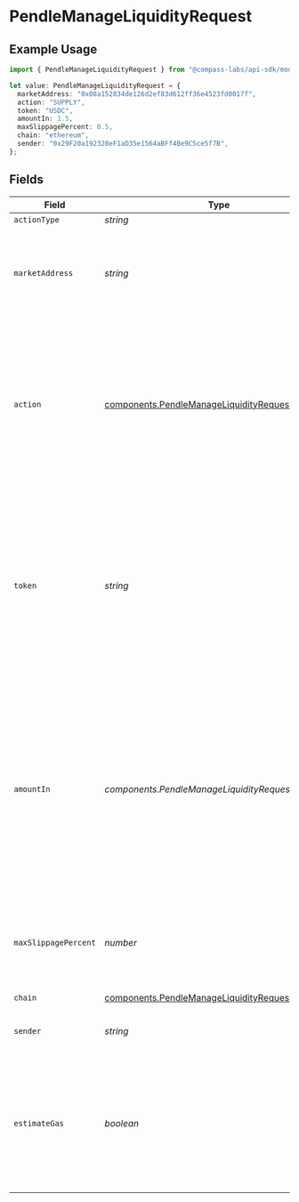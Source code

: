 # PendleManageLiquidityRequest

## Example Usage

```typescript
import { PendleManageLiquidityRequest } from "@compass-labs/api-sdk/models/components";

let value: PendleManageLiquidityRequest = {
  marketAddress: "0x08a152834de126d2ef83d612ff36e4523fd0017f",
  action: "SUPPLY",
  token: "USDC",
  amountIn: 1.5,
  maxSlippagePercent: 0.5,
  chain: "ethereum",
  sender: "0x29F20a192328eF1aD35e1564aBFf4Be9C5ce5f7B",
};
```

## Fields

| Field                                                                                                                                                                                                                        | Type                                                                                                                                                                                                                         | Required                                                                                                                                                                                                                     | Description                                                                                                                                                                                                                  | Example                                                                                                                                                                                                                      |
| ---------------------------------------------------------------------------------------------------------------------------------------------------------------------------------------------------------------------------- | ---------------------------------------------------------------------------------------------------------------------------------------------------------------------------------------------------------------------------- | ---------------------------------------------------------------------------------------------------------------------------------------------------------------------------------------------------------------------------- | ---------------------------------------------------------------------------------------------------------------------------------------------------------------------------------------------------------------------------- | ---------------------------------------------------------------------------------------------------------------------------------------------------------------------------------------------------------------------------- |
| `actionType`                                                                                                                                                                                                                 | *string*                                                                                                                                                                                                                     | :heavy_minus_sign:                                                                                                                                                                                                           | N/A                                                                                                                                                                                                                          |                                                                                                                                                                                                                              |
| `marketAddress`                                                                                                                                                                                                              | *string*                                                                                                                                                                                                                     | :heavy_check_mark:                                                                                                                                                                                                           | The address identifying which Pendle Market you would like to add liquidity to.                                                                                                                                              | 0x08a152834de126d2ef83d612ff36e4523fd0017f                                                                                                                                                                                   |
| `action`                                                                                                                                                                                                                     | [components.PendleManageLiquidityRequestAction](../../models/components/pendlemanageliquidityrequestaction.md)                                                                                                               | :heavy_check_mark:                                                                                                                                                                                                           | Specifies the direction of the liquidity operation for the Pendle market. Valid values are `SUPPLY` (to add liquidity) or `WITHDRAW` (to remove liquidity).                                                                  | SUPPLY                                                                                                                                                                                                                       |
| `token`                                                                                                                                                                                                                      | *string*                                                                                                                                                                                                                     | :heavy_check_mark:                                                                                                                                                                                                           | The symbol or address of the token to manage liquidity with. For `action` set to `SUPPLY`, this is the token to add as liquidity. For `action` set to `WITHDRAW`, this is the token to remove from liquidity.                | USDC                                                                                                                                                                                                                         |
| `amountIn`                                                                                                                                                                                                                   | *components.PendleManageLiquidityRequestAmountIn*                                                                                                                                                                            | :heavy_check_mark:                                                                                                                                                                                                           | For `action` set to `SUPPLY`, this is the amount in of `token` to add as liquidity in exchange for Liquidity Provider (LP) tokens. For `action` set to `WITHDRAW`, this is the amount in of LP tokens to redeem for `token`. | 1.5                                                                                                                                                                                                                          |
| `maxSlippagePercent`                                                                                                                                                                                                         | *number*                                                                                                                                                                                                                     | :heavy_check_mark:                                                                                                                                                                                                           | The maximum slippage allowed in percent. e.g. `1` means `1%` slippage allowed.                                                                                                                                               | 0.5                                                                                                                                                                                                                          |
| `chain`                                                                                                                                                                                                                      | [components.PendleManageLiquidityRequestChain](../../models/components/pendlemanageliquidityrequestchain.md)                                                                                                                 | :heavy_check_mark:                                                                                                                                                                                                           | N/A                                                                                                                                                                                                                          |                                                                                                                                                                                                                              |
| `sender`                                                                                                                                                                                                                     | *string*                                                                                                                                                                                                                     | :heavy_check_mark:                                                                                                                                                                                                           | The address of the transaction sender.                                                                                                                                                                                       | 0x29F20a192328eF1aD35e1564aBFf4Be9C5ce5f7B                                                                                                                                                                                   |
| `estimateGas`                                                                                                                                                                                                                | *boolean*                                                                                                                                                                                                                    | :heavy_minus_sign:                                                                                                                                                                                                           | Determines whether to estimate gas costs for transactions, also verifying that the transaction can be successfully executed.                                                                                                 |                                                                                                                                                                                                                              |